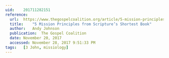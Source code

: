 ```yaml
---
uid:	201711282151
reference:
  url:	https://www.thegospelcoalition.org/article/5-mission-principles-from-scriptures-shortest-book/
  title:	"5 Mission Principles from Scripture’s Shortest Book"
  author:	Andy Johnson
  publication:	The Gospel Coalition
  date:	November 20, 2017
  accessed:	November 28, 2017 9:51:33 PM
tags:	[3 John, missiology]
---
```

